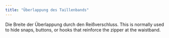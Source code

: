```yaml
---
title: "Überlappung des Taillenbands"
---
```


Die Breite der Überlappung durch den Reißverschluss. This is normally used to hide snaps, buttons, or hooks that reinforce the zipper at the waistband.




